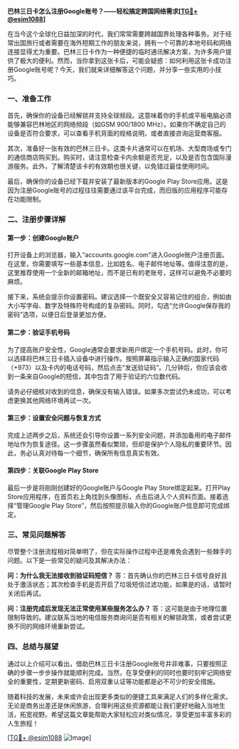 **巴林三日卡怎么注册Google账号？——轻松搞定跨国网络需求[[TG💪+ @esim1088](https://t.me/s/esim1088)]**

在当今这个全球化日益加深的时代，我们常常需要跨越国界处理各种事务。对于经常出国旅行或者需要在海外短期工作的朋友来说，拥有一个可靠的本地号码和网络连接显得尤为重要。巴林三日卡作为一种便捷的临时通讯解决方案，为许多用户提供了极大的便利。然而，当你拿到这张卡后，可能会疑惑：如何利用这张卡成功注册Google账号呢？今天，我们就来详细解答这个问题，并分享一些实用的小技巧。

### 一、准备工作

首先，确保你的设备已经解锁并支持全球频段。这意味着你的手机或平板电脑必须能够兼容巴林地区的网络频段（如GSM 900/1800 MHz）。如果你不确定自己的设备是否符合要求，可以查看手机背面的规格说明，或者直接咨询运营商客服。

其次，准备好一张有效的巴林三日卡。这类卡片通常可以在机场、大型商场或专门的通信商店购买到。购买时，请注意检查卡内余额是否充足，以及是否包含国际漫游服务。此外，了解清楚该卡的有效期也很关键，以免错过最佳使用时间。

最后，确保你的设备已经下载并安装了最新版本的Google Play Store应用。这是因为注册Google账号的过程往往需要通过该平台完成，而旧版的应用程序可能存在功能限制。

### 二、注册步骤详解

#### 第一步：创建Google账户

打开设备上的浏览器，输入“accounts.google.com”进入Google账户注册页面。在这里，你需要填写一些基本信息，比如姓名、电子邮件地址等。值得注意的是，这里推荐使用一个全新的邮箱地址，而不是已有的老账号，这样可以避免不必要的麻烦。

接下来，系统会提示你设置密码。建议选择一个既安全又容易记住的组合，例如由大小写字母、数字及特殊符号构成的复杂密码。同时，勾选“允许Google保存我的密码”选项，以便日后登录更加方便。

#### 第二步：验证手机号码

为了提高账户安全性，Google通常会要求新用户绑定一个手机号码。此时，你可以选择将巴林三日卡插入设备中进行操作。按照屏幕指示输入正确的国家代码（+973）以及卡内的电话号码，然后点击“发送验证码”。几分钟后，你应该会收到一条来自Google的短信，其中包含了用于验证的六位数代码。

请务必仔细核对收到的信息，确保没有输入错误。如果多次尝试仍未成功，可以考虑更换其他网络环境再试一次。

#### 第三步：设置安全问题与恢复方式

完成上述两步之后，系统还会引导你设置一系列安全问题，并添加备用的电子邮件地址作为恢复途径。这一步骤虽然看似繁琐，但却是保护个人隐私的重要环节。因此，务必认真对待每一个细节，确保所有信息真实有效。

#### 第四步：关联Google Play Store

最后一步是将刚刚创建好的Google账户与Google Play Store绑定起来。打开Play Store应用程序，在首页右上角找到头像图标，点击后进入个人资料页面。接着选择“管理Google Play Store”，然后按照提示输入你的Google账户信息即可完成绑定。

### 三、常见问题解答

尽管整个注册流程相对简单明了，但在实际操作过程中还是难免会遇到一些棘手的问题。以下是一些常见的疑问及其解决办法：

**问：为什么我无法接收到验证码短信？**
答：首先确认你的巴林三日卡信号良好且处于激活状态；其次检查手机是否开启了垃圾短信过滤功能，如果是的话，请暂时关闭后再试。

**问：注册完成后发现无法正常使用某些服务怎么办？**
答：这可能是由于地理位置限制导致的。建议联系当地的电信服务商询问是否有相关的解锁政策，或者尝试更换不同的网络环境重新尝试。

### 四、总结与展望

通过以上介绍可以看出，借助巴林三日卡注册Google账号并非难事，只要按照正确的步骤一步步操作就能顺利完成。当然，在享受便利的同时也要时刻牢记网络安全的重要性，定期更新密码、启用双重认证等功能都是必不可少的安全措施。

随着科技的发展，未来或许会出现更多类似的便捷工具来满足人们的多样化需求。无论是商务出差还是休闲旅游，合理利用这些资源都能让我们更好地融入当地生活，拓宽视野。希望这篇文章能帮助大家轻松应对类似情况，享受更加丰富多彩的人生旅程！

[[TG💪+ @esim1088](https://t.me/s/esim1088) ![Image](https://i.postimg.cc/4NQfJmqS/Snipaste-2025-05-13-00-14-12.png)]